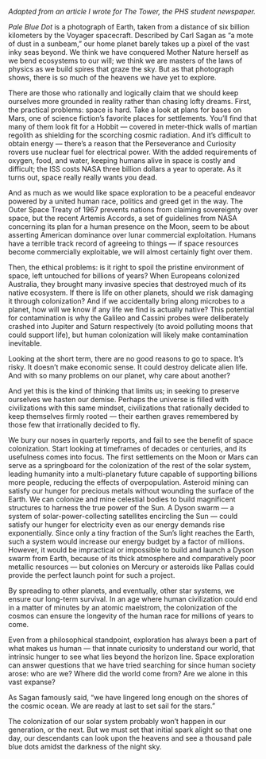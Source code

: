 <!--
.. title: Settling the Heavens
.. slug: settling-the-heavens
.. date: 2023-04-06 21:25:56 UTC-04:00
.. tags: 
.. category: 
.. link: 
.. description: 
.. type: text
-->

*Adapted from an article I wrote for The Tower, the PHS student newspaper.*

*Pale Blue Dot* is a photograph of Earth, taken from a distance of six billion kilometers by the Voyager spacecraft. Described by Carl Sagan as “a mote of dust in a sunbeam,” our home planet barely takes up a pixel of the vast inky seas beyond. We think we have conquered Mother Nature herself as we bend ecosystems to our will; we think we are masters of the laws of physics as we build spires that graze the sky. But as that photograph shows, there is so much of the heavens we have yet to explore.
<!-- TEASER_END -->
There are those who rationally and logically claim that we should keep ourselves more grounded in reality rather than chasing lofty dreams. First, the practical problems: space is hard. Take a look at plans for bases on Mars, one of science fiction’s favorite places for settlements. You’ll find that many of them look fit for a Hobbit — covered in meter-thick walls of martian regolith as shielding for the scorching cosmic radiation. And it’s difficult to obtain energy — there’s a reason that the Perseverance and Curiosity rovers use nuclear fuel for electrical power. With the added requirements of oxygen, food, and water, keeping humans alive in space is costly and difficult; the ISS costs NASA three billion dollars a year to operate. As it turns out, space really really wants you dead.

And as much as we would like space exploration to be a peaceful endeavor powered by a united human race, politics and greed get in the way. The Outer Space Treaty of 1967 prevents nations from claiming sovereignty over space, but the recent Artemis Accords, a set of guidelines from NASA concerning its plan for a human presence on the Moon, seem to be about asserting American dominance over lunar commercial exploitation. Humans have a terrible track record of agreeing to things — if space resources become commercially exploitable, we will almost certainly fight over them.

Then, the ethical problems: is it right to spoil the pristine environment of space, left untouched for billions of years? When Europeans colonized Australia, they brought many invasive species that destroyed much of its native ecosystem. If there is life on other planets, should we risk damaging it through colonization? And if we accidentally bring along microbes to a planet, how will we know if any life we find is actually native? This potential for contamination is why the Galileo and Cassini probes were deliberately crashed into Jupiter and Saturn respectively (to avoid polluting moons that could support life), but human colonization will likely make contamination inevitable.

Looking at the short term, there are no good reasons to go to space. It’s risky. It doesn’t make economic sense. It could destroy delicate alien life. And with so many problems on our planet, why care about another?

And yet this is the kind of thinking that limits us; in seeking to preserve ourselves we hasten our demise. Perhaps the universe is filled with civilizations with this same mindset, civilizations that rationally decided to keep themselves firmly rooted — their earthen graves remembered by those few that irrationally decided to fly.

We bury our noses in quarterly reports, and fail to see the benefit of space colonization. Start looking at timeframes of decades or centuries, and its usefulness comes into focus. The first settlements on the Moon or Mars can serve as a springboard for the colonization of the rest of the solar system, leading humanity into a multi-planetary future capable of supporting billions more people, reducing the effects of overpopulation. Asteroid mining can satisfy our hunger for precious metals without wounding the surface of the Earth. We can colonize and mine celestial bodies to build magnificent structures to harness the true power of the Sun. A Dyson swarm — a system of solar-power-collecting satellites encircling the Sun — could satisfy our hunger for electricity even as our energy demands rise exponentially. Since only a tiny fraction of the Sun’s light reaches the Earth, such a system would increase our energy budget by a factor of millions. However, it would be impractical or impossible to build and launch a Dyson swarm from Earth, because of its thick atmosphere and comparatively poor metallic resources — but colonies on Mercury or asteroids like Pallas could provide the perfect launch point for such a project.

By spreading to other planets, and eventually, other star systems, we ensure our long-term survival. In an age where human civilization could end in a matter of minutes by an atomic maelstrom, the colonization of the cosmos can ensure the longevity of the human race for millions of years to come.

Even from a philosophical standpoint, exploration has always been a part of what makes us human — that innate curiosity to understand our world, that intrinsic hunger to see what lies beyond the horizon line. Space exploration can answer questions that we have tried searching for since human society arose: who are we? Where did the world come from? Are we alone in this vast expanse?

As Sagan famously said, “we have lingered long enough on the shores of the cosmic ocean. We are ready at last to set sail for the stars.”

The colonization of our solar system probably won’t happen in our generation, or the next. But we must set that initial spark alight so that one day, our descendants can look upon the heavens and see a thousand pale blue dots amidst the darkness of the night sky.